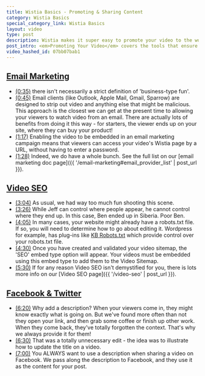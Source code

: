 ```yaml
---
title: Wistia Basics - Promoting & Sharing Content
category: Wistia Basics
special_category_link: Wistia Basics
layout: video
type: post
description: Wistia makes it super easy to promote your video to the world. From email marketing to social sharing, we've got it all covered.
post_intro: <em>Promoting Your Video</em> covers the tools that ensure your video content gets the attention it deserves.
video_hashed_id: 07bb07bab1
---
```


<h2>
  <a href="#" class="chapter_link" onclick="wistiaEmbed.time(0).play(); return false;">
    Email Marketing
  </a>
</h2>

* <a href="#" class="chapter_link" onclick="wistiaEmbed.time(35).play(); return false;"><i class="icon-play"></i>(0:35)</a> there isn't necessarily a strict definition of 'business-type fun'.
* <a href="#" class="chapter_link" onclick="wistiaEmbed.time(45).play(); return false;"><i class="icon-play"></i>(0:45)</a> Email clients (like Outlook, Apple Mail, Gmail, Sparrow) are designed to strip out video and anything else that might be malicious.  This approach is the closest we can get at the present time to allowing your viewers to watch video from an email.  There are actually lots of benefits from doing it this way - for starters, the viewer ends up on your site, where they can buy your product!
* <a href="#" class="chapter_link" onclick="wistiaEmbed.time(77).play(); return false;"><i class="icon-play"></i>(1:17)</a> Enabling the video to be embedded in an email marketing campaign means that viewers can access your video's Wistia page by a URL, without having to enter a password.
* <a href="#" class="chapter_link" onclick="wistiaEmbed.time(88).play(); return false;"><i class="icon-play"></i>(1:28)</a> Indeed, we do have a whole bunch.  See the full list on our [email marketing doc page]({{ '/email-marketing#email_provider_list' | post_url }}).

<h2>
  <a href="#" class="chapter_link" onclick="wistiaEmbed.time(166).play(); return false;">
    Video SEO
  </a>
</h2>

* <a href="#" class="chapter_link" onclick="wistiaEmbed.time(184).play(); return false;"><i class="icon-play"></i>(3:04)</a> As usual, we had way too much fun shooting this scene.
* <a href="#" class="chapter_link" onclick="wistiaEmbed.time(206).play(); return false;"><i class="icon-play"></i>(3:26)</a> While Jeff can control where people appear, he cannot control where they end up.  In this case, Ben ended up in Siberia.  Poor Ben.
* <a href="#" class="chapter_link" onclick="wistiaEmbed.time(245).play(); return false;"><i class="icon-play"></i>(4:05)</a> In many cases, your website might already have a robots.txt file. If so, you will need to determine how to go about editing it. Wordpress for example, has plug-ins like [KB Robots.txt](/http://wordpress.org/extend/plugins/kb-robotstxt/.html) which provide control over your robots.txt file.
* <a href="#" class="chapter_link" onclick="wistiaEmbed.time(270).play(); return false;"><i class="icon-play"></i>(4:30)</a> Once you have created and validated your video sitemap, the 'SEO' embed type option will appear.  Your videos must be embedded using this embed type to add them to the Video Sitemap.
* <a href="#" class="chapter_link" onclick="wistiaEmbed.time(330).play(); return false;"><i class="icon-play"></i>(5:30)</a> If for any reason Video SEO isn't demystified for you, there is lots more info on our [Video SEO page]({{ '/video-seo' | post_url }}).

<h2>
  <a href="#" class="chapter_link" onclick="wistiaEmbed.time(333).play(); return false;">
    Facebook & Twitter
  </a>
</h2>

* <a href="#" class="chapter_link" onclick="wistiaEmbed.time(380).play(); return false;"><i class="icon-play"></i>(6:20)</a> Why add a description?  When your viewers come in, they might know exactly what is going on.  But we've found more often than not they open your link, and then grab some coffee or finish up other work.  When they come back, they've totally forgotten the context.  That's why we always provide it for them!
* <a href="#" class="chapter_link" onclick="wistiaEmbed.time(390).play(); return false;"><i class="icon-play"></i>(6:30)</a> That was a totally unnecessary edit - the idea was to illustrate how to update the title on a video.
* <a href="#" class="chapter_link" onclick="wistiaEmbed.time(420).play(); return false;"><i class="icon-play"></i>(7:00)</a> You ALWAYS want to use a description when sharing a video on Facebook.  We pass along the description to Facebook, and they use it as the content for your post.

<script>
wistiaEmbed = Wistia.embed("07bb07bab1", {
  version: "v1",
  plugin: {
    wistiafollows: {
      postRoll: {
        screenName: "wistia",
        showScreenName: true
      },
      people: [
        {
          screenName: "ruedlinger",
          start: 190,
          end: 200
        }
      ],
      recap: [
        {
          screenName: "ruedlinger"
        }
      ],
      src: "http://fast.wistia.net/labs/twitter-follows/wistia-follows.js"
    }
  }
});
</script>
